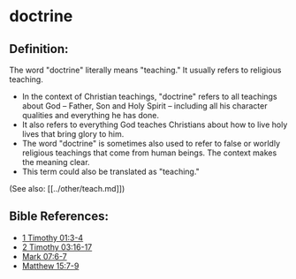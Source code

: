 # doctrine #

## Definition: ##

The word "doctrine" literally means "teaching." It usually refers to religious teaching.

* In the context of Christian teachings, "doctrine" refers to all teachings about God – Father, Son and Holy Spirit – including all his character qualities and everything he has done.
* It also refers to everything God teaches Christians about how to live holy lives that bring glory to him.
* The word "doctrine" is sometimes also used to refer to false or worldly religious teachings that come from human beings. The context makes the meaning clear.
* This term could also be translated as "teaching."

(See also: [[../other/teach.md]])

## Bible References: ##

* [1 Timothy 01:3-4](en/tn/1ti/help/01/03)
* [2 Timothy 03:16-17](en/tn/2ti/help/03/16)
* [Mark 07:6-7](en/tn/mrk/help/07/06)
* [Matthew 15:7-9](en/tn/mat/help/15/07)